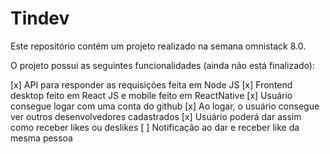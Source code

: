 # Tindev

Este repositório contém um projeto realizado na semana omnistack 8.0.

O projeto possui as seguintes funcionalidades (ainda não está finalizado):

[x] API para responder as requisições feita em Node JS
[x] Frontend desktop feito em React JS e mobile feito em ReactNative
[x] Usuário consegue logar com uma conta do github
[x] Ao logar, o usuário consegue ver outros desenvolvedores cadastrados 
[x] Usuário poderá dar assim como receber likes ou deslikes
[ ] Notificação ao dar e receber like da mesma pessoa


